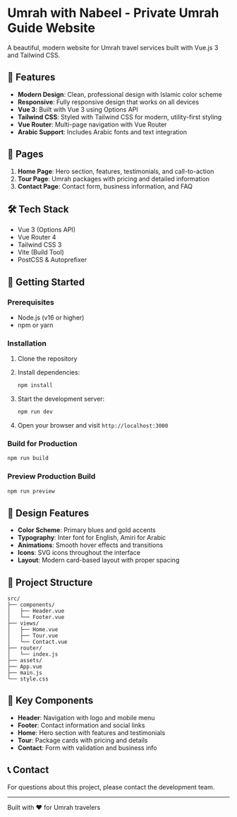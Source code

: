 # Umrah with Nabeel - Private Umrah Guide Website

A beautiful, modern website for Umrah travel services built with Vue.js 3 and Tailwind CSS.

## 🚀 Features

- **Modern Design**: Clean, professional design with Islamic color scheme
- **Responsive**: Fully responsive design that works on all devices
- **Vue 3**: Built with Vue 3 using Options API
- **Tailwind CSS**: Styled with Tailwind CSS for modern, utility-first styling
- **Vue Router**: Multi-page navigation with Vue Router
- **Arabic Support**: Includes Arabic fonts and text integration

## 📱 Pages

1. **Home Page**: Hero section, features, testimonials, and call-to-action
2. **Tour Page**: Umrah packages with pricing and detailed information
3. **Contact Page**: Contact form, business information, and FAQ

## 🛠️ Tech Stack

- Vue 3 (Options API)
- Vue Router 4
- Tailwind CSS 3
- Vite (Build Tool)
- PostCSS & Autoprefixer

## 🚀 Getting Started

### Prerequisites

- Node.js (v16 or higher)
- npm or yarn

### Installation

1. Clone the repository
2. Install dependencies:
   ```bash
   npm install
   ```

3. Start the development server:
   ```bash
   npm run dev
   ```

4. Open your browser and visit `http://localhost:3000`

### Build for Production

```bash
npm run build
```

### Preview Production Build

```bash
npm run preview
```

## 🎨 Design Features

- **Color Scheme**: Primary blues and gold accents
- **Typography**: Inter font for English, Amiri for Arabic
- **Animations**: Smooth hover effects and transitions
- **Icons**: SVG icons throughout the interface
- **Layout**: Modern card-based layout with proper spacing

## 📁 Project Structure

```
src/
├── components/
│   ├── Header.vue
│   └── Footer.vue
├── views/
│   ├── Home.vue
│   ├── Tour.vue
│   └── Contact.vue
├── router/
│   └── index.js
├── assets/
├── App.vue
├── main.js
└── style.css
```

## 🌟 Key Components

- **Header**: Navigation with logo and mobile menu
- **Footer**: Contact information and social links
- **Home**: Hero section with features and testimonials
- **Tour**: Package cards with pricing and details
- **Contact**: Form with validation and business info

## 📞 Contact

For questions about this project, please contact the development team.

---

Built with ❤️ for Umrah travelers
